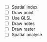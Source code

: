 - [ ] Spatial index
- [ ] Draw point
- [ ] Use GLSL
- [ ] Draw notes
- [ ] Draw raster
- [ ] Spatial analyse